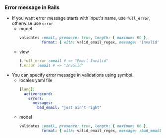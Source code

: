 ### Error message in Rails

* If you want error message starts with input's name, use `full_error`, otherwise use `error`
    + model
        ```ruby
        validates :email, presence: true, length: { maximum: 60 },
                  format: { with: valid_email_regex, message: 'Invalid' }
        ```
    + view
        ```ruby
        f.full_error :email # => "Email Invalid"
        f.error :email # => "Invalid"
        ```
* You can specify error message in validations using symbol.
    + locales yaml file
        ```yaml
        [lang]:
          activerecord:
            errors:
              messages:
                bad_email: "just ain't right"
        ```
    + model
        ```ruby
        validates :email, presence: true, length: { maximum: 60 },
                  format: { with: valid_email_regex, message: :bad_email }
        ```
